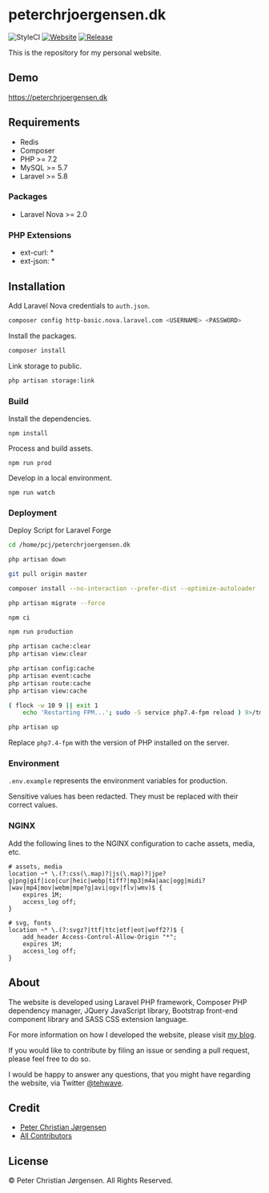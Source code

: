 # peterchrjoergensen.dk

![StyleCI](https://styleci.io/repos/96241363/shield)
[![Website](https://img.shields.io/website-up-down-green-red/https/peterchrjoergensen.dk.svg?label=Website&style=flat-square)](https://peterchrjoergensen.dk/)
[![Release](https://img.shields.io/github/release/tehwave/peterchrjoergensen.dk.svg?label=Release&style=flat-square)](https://github.com/tehwave/peterchrjoergensen.dk/releases)

This is the repository for my personal website.

## Demo

https://peterchrjoergensen.dk

## Requirements

- Redis
- Composer
- PHP >= 7.2
- MySQL >= 5.7
- Laravel >= 5.8

### Packages

- Laravel Nova >= 2.0

### PHP Extensions

- ext-curl: *
- ext-json: *

## Installation

Add Laravel Nova credentials to `auth.json`.

```bash
composer config http-basic.nova.laravel.com <USERNAME> <PASSWORD>
```

Install the packages.

```bash
composer install
```

Link storage to public.

```bash
php artisan storage:link
```

### Build

Install the dependencies.

```
npm install
```

Process and build assets.

```
npm run prod
```

Develop in a local environment.

```
npm run watch
```

### Deployment

Deploy Script for Laravel Forge

```bash
cd /home/pcj/peterchrjoergensen.dk

php artisan down

git pull origin master

composer install --no-interaction --prefer-dist --optimize-autoloader

php artisan migrate --force

npm ci

npm run production

php artisan cache:clear
php artisan view:clear

php artisan config:cache
php artisan event:cache
php artisan route:cache
php artisan view:cache

( flock -w 10 9 || exit 1
    echo 'Restarting FPM...'; sudo -S service php7.4-fpm reload ) 9>/tmp/fpmlock

php artisan up
```

Replace ```php7.4-fpm``` with the version of PHP installed on the server.

### Environment

```.env.example``` represents the environment variables for production.

Sensitive values has been redacted. They must be replaced with their correct values.

### NGINX

Add the following lines to the NGINX configuration to cache assets, media, etc.

```
# assets, media
location ~* \.(?:css(\.map)?|js(\.map)?|jpe?g|png|gif|ico|cur|heic|webp|tiff?|mp3|m4a|aac|ogg|midi?|wav|mp4|mov|webm|mpe?g|avi|ogv|flv|wmv)$ {
    expires 1M;
    access_log off;
}
```

```
# svg, fonts
location ~* \.(?:svgz?|ttf|ttc|otf|eot|woff2?)$ {
    add_header Access-Control-Allow-Origin "*";
    expires 1M;
    access_log off;
}
```

## About

The website is developed using Laravel PHP framework, Composer PHP dependency manager, JQuery JavaScript library, Bootstrap front-end component library and SASS CSS extension language.

For more information on how I developed the website, please visit [my blog](https://peterchrjoergensen.dk/blog/).

If you would like to contribute by filing an issue or sending a pull request, please feel free to do so.

I would be happy to answer any questions, that you might have regarding the website, via Twitter [@tehwave](https://twitter.com/tehwave).

## Credit

- [Peter Christian Jørgensen](https://github.com/tehwave)
- [All Contributors](../../contributors)

## License

© Peter Christian Jørgensen. All Rights Reserved.
